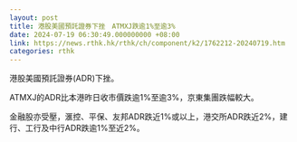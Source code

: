 ```yaml
---
layout: post
title: 港股美國預託證券下挫　ATMXJ跌逾1%至逾3%
date: 2024-07-19 06:30:49.000000000 +08:00
link: https://news.rthk.hk/rthk/ch/component/k2/1762212-20240719.htm
categories: rthk
---
```


港股美國預託證券(ADR)下挫。

ATMXJ的ADR比本港昨日收市價跌逾1%至逾3%，京東集團跌幅較大。

金融股亦受壓，滙控、平保、友邦ADR跌近1%或以上，港交所ADR跌近2%，建行、工行及中行ADR跌逾1%至近2%。
